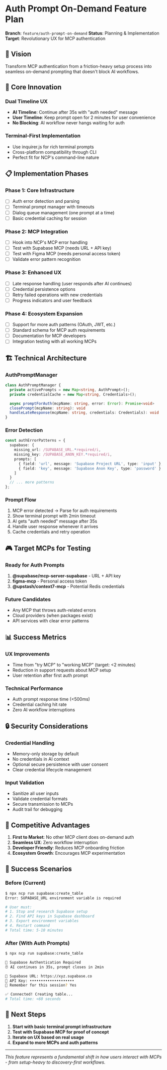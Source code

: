 # Auth Prompt On-Demand Feature Plan

**Branch**: `feature/auth-prompt-on-demand`
**Status**: Planning & Implementation
**Target**: Revolutionary UX for MCP authentication

## 🎯 Vision

Transform MCP authentication from a friction-heavy setup process into seamless on-demand prompting that doesn't block AI workflows.

## 🚀 Core Innovation

### **Dual Timeline UX**
- **AI Timeline**: Continue after 35s with "auth needed" message
- **User Timeline**: Keep prompt open for 2 minutes for user convenience
- **No Blocking**: AI workflow never hangs waiting for auth

### **Terminal-First Implementation**
- Use inquirer.js for rich terminal prompts
- Cross-platform compatibility through CLI
- Perfect fit for NCP's command-line nature

## 📋 Implementation Phases

### **Phase 1: Core Infrastructure**
- [ ] Auth error detection and parsing
- [ ] Terminal prompt manager with timeouts
- [ ] Dialog queue management (one prompt at a time)
- [ ] Basic credential caching for session

### **Phase 2: MCP Integration**
- [ ] Hook into NCP's MCP error handling
- [ ] Test with Supabase MCP (needs URL + API key)
- [ ] Test with Figma MCP (needs personal access token)
- [ ] Validate error pattern recognition

### **Phase 3: Enhanced UX**
- [ ] Late response handling (user responds after AI continues)
- [ ] Credential persistence options
- [ ] Retry failed operations with new credentials
- [ ] Progress indicators and user feedback

### **Phase 4: Ecosystem Expansion**
- [ ] Support for more auth patterns (OAuth, JWT, etc.)
- [ ] Standard schema for MCP auth requirements
- [ ] Documentation for MCP developers
- [ ] Integration testing with all working MCPs

## 🏗️ Technical Architecture

### **AuthPromptManager**
```typescript
class AuthPromptManager {
  private activePrompts = new Map<string, AuthPrompt>();
  private credentialCache = new Map<string, Credentials>();

  async promptForAuth(mcpName: string, error: Error): Promise<void>
  closePrompt(mcpName: string): void
  handleLateResponse(mcpName: string, credentials: Credentials): void
}
```

### **Error Detection**
```typescript
const authErrorPatterns = {
  supabase: {
    missing_url: /SUPABASE_URL.*required/i,
    missing_key: /SUPABASE_ANON_KEY.*required/i,
    prompts: [
      { field: 'url', message: 'Supabase Project URL', type: 'input' },
      { field: 'key', message: 'Supabase Anon Key', type: 'password' }
    ]
  }
  // ... more patterns
};
```

### **Prompt Flow**
1. MCP error detected → Parse for auth requirements
2. Show terminal prompt with 2min timeout
3. AI gets "auth needed" message after 35s
4. Handle user response whenever it arrives
5. Cache credentials and retry operation

## 🎮 Target MCPs for Testing

### **Ready for Auth Prompts**
1. **@supabase/mcp-server-supabase** - URL + API key
2. **figma-mcp** - Personal access token
3. **@upstash/context7-mcp** - Potential Redis credentials

### **Future Candidates**
- Any MCP that throws auth-related errors
- Cloud providers (when packages exist)
- API services with clear error patterns

## 📊 Success Metrics

### **UX Improvements**
- Time from "try MCP" to "working MCP" (target: <2 minutes)
- Reduction in support requests about MCP setup
- User retention after first auth prompt

### **Technical Performance**
- Auth prompt response time (<500ms)
- Credential caching hit rate
- Zero AI workflow interruptions

## 🔒 Security Considerations

### **Credential Handling**
- Memory-only storage by default
- No credentials in AI context
- Optional secure persistence with user consent
- Clear credential lifecycle management

### **Input Validation**
- Sanitize all user inputs
- Validate credential formats
- Secure transmission to MCPs
- Audit trail for debugging

## 🎯 Competitive Advantages

1. **First to Market**: No other MCP client does on-demand auth
2. **Seamless UX**: Zero workflow interruption
3. **Developer Friendly**: Reduces MCP onboarding friction
4. **Ecosystem Growth**: Encourages MCP experimentation

## 📝 Success Scenarios

### **Before (Current)**
```bash
$ npx ncp run supabase:create_table
Error: SUPABASE_URL environment variable is required

# User must:
# 1. Stop and research Supabase setup
# 2. Find API keys in Supabase dashboard
# 3. Export environment variables
# 4. Restart command
# Total time: 5-10 minutes
```

### **After (With Auth Prompts)**
```bash
$ npx ncp run supabase:create_table

🔐 Supabase Authentication Required
⏰ AI continues in 35s, prompt closes in 2min

🔗 Supabase URL: https://xyz.supabase.co
🔑 API Key: ••••••••••••••••••••
💾 Remember for this session? Yes

✅ Connected! Creating table...
# Total time: <60 seconds
```

## 🚦 Next Steps

1. **Start with basic terminal prompt infrastructure**
2. **Test with Supabase MCP for proof of concept**
3. **Iterate on UX based on real usage**
4. **Expand to more MCPs and auth patterns**

---

*This feature represents a fundamental shift in how users interact with MCPs - from setup-heavy to discovery-first workflows.*